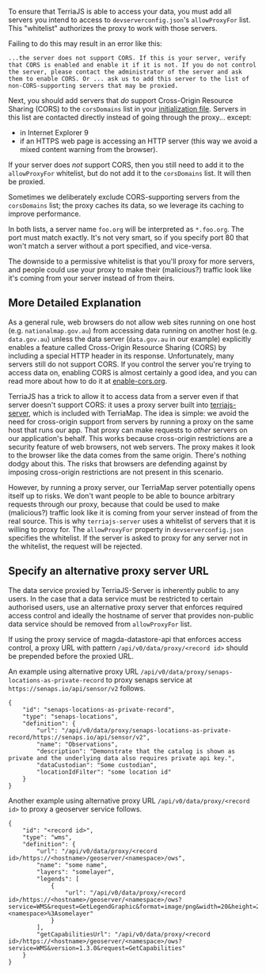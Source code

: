 To ensure that TerriaJS is able to access your data, you must add all servers you intend to access to `devserverconfig.json`'s `allowProxyFor` list. This "whitelist" authorizes the proxy to work with those servers.

Failing to do this may result in an error like this:

`...the server does not support CORS. If this is your server, verify that CORS is enabled and enable it if it is not. If you do not control the server, please contact the administrator of the server and ask them to enable CORS. Or ... ask us to add this server to the list of non-CORS-supporting servers that may be proxied.`

Next, you should add servers that *do* support Cross-Origin Resource Sharing (CORS) to the `corsDomains` list in your [initialization file](../customizing/initialization-files.md). Servers in this list are contacted directly instead of going through the proxy... except:

* in Internet Explorer 9
* if an HTTPS web page is accessing an HTTP server (this way we avoid a mixed content warning from the browser).

If your server does *not* support CORS, then you still need to add it to the `allowProxyFor` whitelist, but do not add it to the `corsDomains` list. It will then be proxied.

Sometimes we deliberately exclude CORS-supporting servers from the `corsDomains` list; the proxy caches its data, so we leverage its caching to improve performance.

In both lists, a server name `foo.org` will be interpreted as `*.foo.org`. The port must match exactly. It's not very smart, so if you specify port 80 that won't match a server without a port specified, and vice-versa.

The downside to a permissive whitelist is that you'll proxy for more servers, and people could use your proxy to make their (malicious?) traffic look like it's coming from your server instead of from theirs.

## More Detailed Explanation

As a general rule, web browsers do not allow web sites running on one host (e.g. `nationalmap.gov.au`) from accessing data running on another host (e.g. `data.gov.au`) unless the data server (`data.gov.au` in our example) explicitly enables a feature called Cross-Origin Resource Sharing (CORS) by including a special HTTP header in its response.  Unfortunately, many servers still do not support CORS.  If you control the server you're trying to access data on, enabling CORS is almost certainly a good idea, and you can read more about how to do it at [enable-cors.org](http://enable-cors.org/).

TerriaJS has a trick to allow it to access data from a server even if that server doesn't support CORS: it uses a proxy server built into [terriajs-server](https://github.com/TerriaJS/terriajs-server), which is included with TerriaMap.  The idea is simple: we avoid the need for cross-origin support from servers by running a proxy on the same host that runs our app.  That proxy can make requests to _other_ servers on our application's behalf.  This works because cross-origin restrictions are a security feature of web browsers, not web servers.  The proxy makes it look to the browser like the data comes from the same origin.  There's nothing dodgy about this.  The risks that browsers are defending against by imposing cross-origin restrictions are not present in this scenario.

However, by running a proxy server, our TerriaMap server potentially opens itself up to risks.  We don't want people to be able to bounce arbitrary requests through our proxy, because that could be used to make (malicious?) traffic look like it is coming from your server instead of from the real source.  This is why `terriajs-server` uses a whitelist of servers that it is willing to proxy for.  The `allowProxyFor` property in `devserverconfig.json` specifies the whitelist.  If the server is asked to proxy for any server not in the whitelist, the request will be rejected.

## Specify an alternative proxy server URL

The data service proxied by TerriaJS-Server is inherently public to any users. In the case that a data service must be restricted to certain authorised users, use an alternative proxy server that enforces required access control and ideally the hostname of server that provides non-public data service should be removed from `allowProxyFor` list.

If using the proxy service of magda-datastore-api that enforces access control, a proxy URL with pattern `/api/v0/data/proxy/<record id>` should be prepended before the proxied URL. 

An example using alternative proxy URL `/api/v0/data/proxy/senaps-locations-as-private-record` to proxy senaps service at `https://senaps.io/api/sensor/v2` follows.

```
{
    "id": "senaps-locations-as-private-record",
    "type": "senaps-locations",
    "definition": {
        "url": "/api/v0/data/proxy/senaps-locations-as-private-record/https://senaps.io/api/sensor/v2",
        "name": "Observations",
        "description": "Demonstrate that the catalog is shown as private and the underlying data also requires private api key.",
        "dataCustodian": "Some custodian",
        "locationIdFilter": "some location id"
    }
}
```

Another example using alternative proxy URL `/api/v0/data/proxy/<record id>` to proxy a geoserver service follows.

```
{
    "id": "<record id>",
    "type": "wms",
    "definition": {
        "url": "/api/v0/data/proxy/<record id>/https://<hostname>/geoserver/<namespace>/ows",
        "name": "some name",
        "layers": "somelayer",
        "legends": [
            {
                "url": "/api/v0/data/proxy/<record id>/https://<hostname>/geoserver/<namespace>/ows?service=WMS&request=GetLegendGraphic&format=image/png&width=20&height=20&layer=<namespace>%3Asomelayer"
            }
        ],
        "getCapabilitiesUrl": "/api/v0/data/proxy/<record id>/https://<hostname>/geoserver/<namespace>/ows?service=WMS&version=1.3.0&request=GetCapabilities"
    }
}
```
